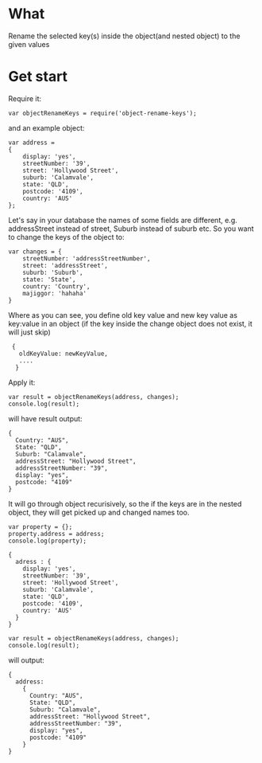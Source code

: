 # What
Rename the selected key(s) inside the object(and nested object) to the given values

# Get start
Require it:
```
var objectRenameKeys = require('object-rename-keys');
```
and an example object: 

```
var address = 
{ 	
	display: 'yes',
	streetNumber: '39',
	street: 'Hollywood Street',
	suburb: 'Calamvale',
	state: 'QLD',
	postcode: '4109',
	country: 'AUS' 
};
```
Let's say in your database the names of some fields are different, e.g. addressStreet instead of street, Suburb instead of suburb etc. So you want to change the keys of the object to:

```
var changes = {
	streetNumber: 'addressStreetNumber',
	street: 'addressStreet',
	suburb: 'Suburb',
	state: 'State',
	country: 'Country',
	majiggor: 'hahaha'
}
```
Where as you can see, you define old key value and new key value as key:value in an object (if the key inside the change object does not exist, it will just skip)

```
 {
   oldKeyValue: newKeyValue,
   ....
  }
```
Apply it:

```
var result = objectRenameKeys(address, changes);
console.log(result);
```

will have result output:
```
{
  Country: "AUS",
  State: "QLD",
  Suburb: "Calamvale",
  addressStreet: "Hollywood Street",
  addressStreetNumber: "39",
  display: "yes",
  postcode: "4109"
}
```

It will go through object recurisively, so the if the keys are in the nested object, they will get picked up and changed names too.

```
var property = {};
property.address = address;
console.log(property);
```

```
{
  adress : { 	
  	display: 'yes',
  	streetNumber: '39',
  	street: 'Hollywood Street',
  	suburb: 'Calamvale',
  	state: 'QLD',
  	postcode: '4109',
  	country: 'AUS' 
  }
}

var result = objectRenameKeys(address, changes);
console.log(result);
```
will output:

```
{
  address: 
    {
      Country: "AUS",
      State: "QLD",
      Suburb: "Calamvale",
      addressStreet: "Hollywood Street",
      addressStreetNumber: "39",
      display: "yes",
      postcode: "4109"
    }
}
```
